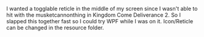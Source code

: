 I wanted a togglable reticle in the middle of my screen since I wasn't able to hit with the musketcannonthing in Kingdom Come Deliverance 2. So I slapped this together fast so I could try WPF while I was on it. Icon/Reticle can be changed in the resource folder.
